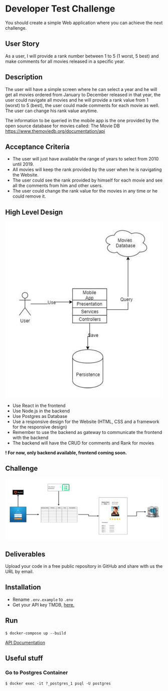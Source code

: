 # Developer Test Challenge
You should create a simple Web application where you can achieve the next challenge.

## User Story
As a user, I will provide a rank number between 1 to 5 (1 worst, 5 best) and make comments for all movies released in a specific year.

## Description
The user will have a simple screen where he can select a year and he will get all movies ordered from January to December released in that year, the user could navigate all movies and he will provide a rank value from 1 (worst) to 5 (best), the user could made comments for each movie as well. The user can change his rank value anytime. 

The information to be queried in the mobile app is the one provided by the open source database for movies called: The Movie DB https://www.themoviedb.org/documentation/api

## Acceptance Criteria
* The user will just have available the range of years to select from 2010 until 2019.
* All movies will keep the rank provided by the user when he is navigating the Website.
* The user could see the rank provided by himself for each movie and see all the comments from him and other users.
* The user could change the rank value for the movies in any time or he could remove it.

## High Level Design

![High level design schema](https://raw.githubusercontent.com/petervavro/Developer-Test-Challenge/master/images/developer-test-challenge_High-Level-Design.png)

* Use React in the frontend
* Use Node.js in the backend
* Use Postgres as Database
* Use a responsive design for the Website (HTML, CSS and a framework for the responsive design)
* Remember to use the backend as gateway to communicate the frontend with the backend
* The backend will have the CRUD for comments and Rank for movies

**! For now, only backend available, frontend coming soon.**

## Challenge

![Application Schema](https://raw.githubusercontent.com/petervavro/Developer-Test-Challenge/master/images/developer-test-challenge_App-Design.png)

## Deliverables
Upload your code in a free public repository in GitHub and share with us the URL by email.

## Installation

* Rename `.env.example` to `.env`
* Get your API key TMDB, [here.](https://www.themoviedb.org/settings/api)

## Run

`$ docker-compose up --build`

[API Documentation](https://documenter.getpostman.com/view/3890313/SzYW418v)

## Useful stuff

### Go to Postgres Container
```
$ docker exec -it ?_postgres_1 psql -U postgres
```